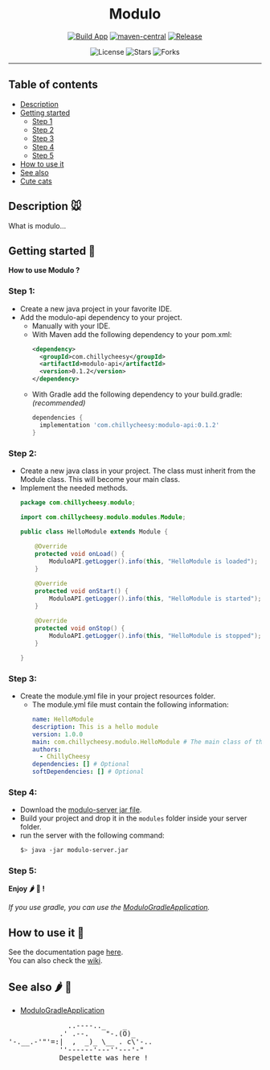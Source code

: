 <div align="center">

# Modulo
[![Build App](https://github.com/ChillyCheesy/Modulo/actions/workflows/app-build.yml/badge.svg?branch=master)]()
[![maven-central](https://maven-badges.herokuapp.com/maven-central/com.chillycheesy/modulo-api/badge.svg?style=flat)](https://search.maven.org/artifact/com.chillycheesy/modulo-api)
[![Release](https://img.shields.io/github/v/release/ChillyCheesy/modulo.svg)](https://github.com/ChillyCheesy/Modulo/releases)

</div>


<div align="center">

![License](https://img.shields.io/github/license/ChillyCheesy/Modulo.svg)
![Stars](https://img.shields.io/github/stars/ChillyCheesy/modulo.svg)
![Forks](https://img.shields.io/github/forks/chillycheesy/modulo.svg)

</div>

---

## Table of contents
* [Description](#Description)
* [Getting started](#GettingStarted)
  * [Step 1](#GettingStarted-1)
  * [Step 2](#GettingStarted-2)
  * [Step 3](#GettingStarted-3)
  * [Step 4](#GettingStarted-4)
  * [Step 5](#GettingStarted-5)
* [How to use it](#HowToUseIt)
* [See also](#SeeAlso)
* [Cute cats](https://www.youtube.com/watch?v=VZrDxD0Za9I)

## Description 🐭 <a id="Description"></a>
What is modulo...
## Getting started 🚀 <a id="GettingStarted"></a>
**How to use Modulo ?**
### Step 1:<a id="GettingStarted-1"></a>
* Create a new java project in your favorite IDE.  
* Add the modulo-api dependency to your project.
  * Manually with your IDE.
  * With Maven add the following dependency to your pom.xml:
    ```xml
    <dependency>
      <groupId>com.chillycheesy</groupId>
      <artifactId>modulo-api</artifactId>
      <version>0.1.2</version>
    </dependency>
    ```
  * With Gradle add the following dependency to your build.gradle: *(recommended)*
    ```gradle
    dependencies {
      implementation 'com.chillycheesy:modulo-api:0.1.2'
    }
    ```
### Step 2:<a id="GettingStarted-2"></a>
* Create a new java class in your project. The class must inherit from the Module class. This will become your main class.
* Implement the needed methods.
  ```java
  package com.chillycheesy.modulo;
  
  import com.chillycheesy.modulo.modules.Module;
  
  public class HelloModule extends Module {
      
      @Override
      protected void onLoad() {
          ModuloAPI.getLogger().info(this, "HelloModule is loaded");
      }
  
      @Override
      protected void onStart() {
          ModuloAPI.getLogger().info(this, "HelloModule is started");
      }
      
      @Override
      protected void onStop() {
          ModuloAPI.getLogger().info(this, "HelloModule is stopped");
      }
  
  }
  ```
### Step 3:<a id="GettingStarted-3"></a>
* Create the module.yml file in your project resources folder.
  * The module.yml file must contain the following information:
    ```yml
    name: HelloModule
    description: This is a hello module
    version: 1.0.0
    main: com.chillycheesy.modulo.HelloModule # The main class of the module
    authors:
      - ChillyCheesy
    dependencies: [] # Optional
    softDependencies: [] # Optional
    ```
### Step 4:<a id="GettingStarted-4"></a>
* Download the [modulo-server jar file](https://github.com/ChillyCheesy/Modulo/releases).
* Build your project and drop it in the ```modules``` folder inside your server folder. 
* run the server with the following command:
  ```bash
  $> java -jar modulo-server.jar
  ```

### Step 5:<a id="GettingStarted-5"></a>
**Enjoy 🌶 🧀 !**

*If you use gradle, you can use the [ModuloGradleApplication](https://github.com/ChillyCheesy/ModuloGradleApplication).*

## How to use it 📕 <a id="HowToUseIt"></a>
See the documentation page [here](https://chillycheesy.github.io/Modulo/).  
You can also check the [wiki](https://github.com/ChillyCheesy/Modulo/wiki).

## See also 🌶 🧀 <a id="SeeAlso"></a>
* [ModuloGradleApplication](https://github.com/ChillyCheesy/ModuloGradleApplication)

<pre>
              ..----.._    _
            .' .--.    "-.(O)_
'-.__.-'"'=:|  ,  _)_ \__ . c\'-..
            ''------'---''---'-"
            Despelette was here !
</pre>